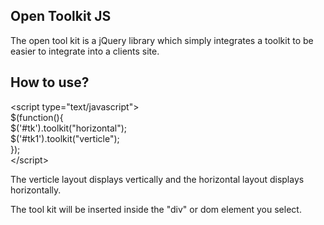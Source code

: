<h2>Open Toolkit JS</h2>

The open tool kit is a jQuery library which simply integrates a toolkit to be easier to integrate into a clients site.

<h2>How to use?</h2>


<p>
&lt;script type="text/javascript"&gt;<br/>
$(function(){<br/>
$('#tk').toolkit("horizontal");<br/>
$('#tk1').toolkit("verticle");<br/>
}); <br/>       
&lt;/script&gt;
</p>

<p>The verticle layout displays vertically and the horizontal layout displays horizontally.</p>

<p>The tool kit will be inserted inside the "div" or dom element you select.</p>
